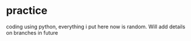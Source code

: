 # practice
coding using python, everything i put here now is random. Will add details on branches in future
